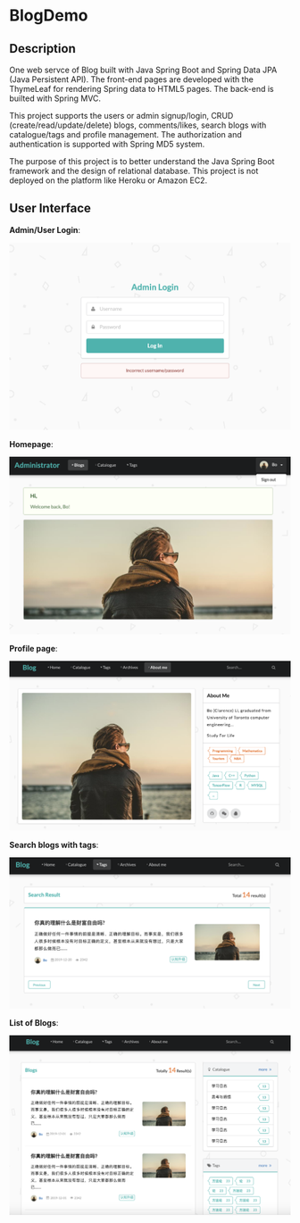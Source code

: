 # BlogDemo

## Description
One web servce of Blog built with Java Spring Boot and Spring Data JPA (Java Persistent API). The front-end pages are developed 
with the ThymeLeaf for rendering Spring data to HTML5 pages. The back-end is builted with Spring MVC. 

This project supports the users or admin signup/login, CRUD (create/read/update/delete) blogs, comments/likes, search blogs 
with catalogue/tags and profile management. The authorization and authentication is supported with Spring MD5 system.

The purpose of this project is to better understand the Java Spring Boot framework and the design of relational database.
This project is not deployed on the platform like Heroku or Amazon EC2.

## User Interface


**Admin/User Login**:


<img src = "https://github.com/clareli9/BlogDemo/blob/master/images/Admin_login.png">


**Homepage**:


<img src = "https://github.com/clareli9/BlogDemo/blob/master/images/Homepage.png">


**Profile page**:


<img src = "https://github.com/clareli9/BlogDemo/blob/master/images/About_me.png">


**Search blogs with tags**:


<img src = "https://github.com/clareli9/BlogDemo/blob/master/images/Search_result_with_tag.png">


**List of Blogs**:


<img src = "https://github.com/clareli9/BlogDemo/blob/master/images/Blog_list.png">


